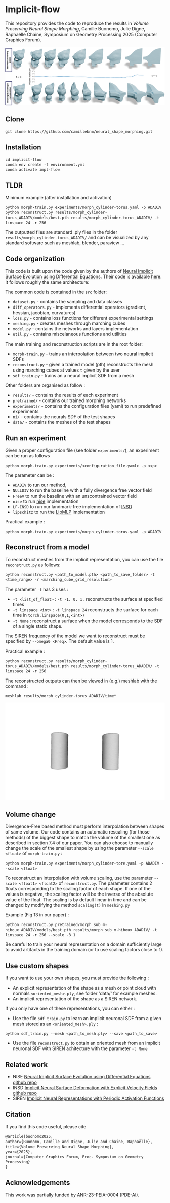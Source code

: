 # Implicit-flow

This repository provides the code to reproduce the results in *Volume Preserving Neural Shape Morphing*, Camille Buonomo, Julie Digne, Raphaëlle Chaine, Symposium on Geometry Processing 2025 (Computer Graphics Forum).

![teaser](figs/teaser.png)


## Clone
```
git clone https://github.com/camillebnm/neural_shape_morphing.git
```
## Installation
```
cd implicit-flow
conda env create -f environment.yml
conda activate impl-flow
```

## TLDR

Minimum example (after installation and activation)
```
python morph-train.py experiments/morph_cylinder-torus.yaml -p ADADIV
python reconstruct.py results/morph_cylinder-torus_ADADIV/models/best.pth results/morph_cylinder-torus_ADADIV/ -t linspace 24 -r 256
```
The outputted files are standard .ply files in the folder `results/morph_cylinder-torus_ADADIV/` and can be visualized by any standard software such as meshlab, blender, paraview ...

## Code organization
This code is built upon the code given by the authors of [Neural Implicit Surface Evolution using Differential Equations](https://arxiv.org/abs/2201.09636). Their code is available [here](https://dsilvavinicius.github.io/nise/). It follows roughly the same architecture:


The common code is contained in the `src` folder:
* `dataset.py` - contains the sampling and data classes
* `diff_operators.py` - implements differential operators (gradient, hessian, jacobian, curvatures)
* `loss.py` - contains loss functions for different experimental settings
* `meshing.py` - creates meshes through marching cubes
* `model.py` - contains the networks and layers implementation
* `util.py` - contains miscelaneous functions and utilities

The main training and reconstruction scripts are in the root folder:
* `morph-train.py` - trains an interpolation between two neural implicit SDFs 
* `reconstruct.py` - given a trained model (pth) reconstructs the mesh using marching cubes at values `t` given by the user
* `sdf_train.py` - trains an a neural implicit SDF from a mesh

Other folders are organised as follow : 
* `results/` - contains the results of each experiment 
* `pretrained/` - contains our trained morphing networks
* `experiments/` - contains the configuration files (yaml) to run predefined experiments
* `ni/` - contains the neurals SDF of the test shapes 
* `data/` - contains the meshes of the test shapes

## Run an experiment

Given a proper configuration file (see folder `experiments/`), an experiment can be run as follows
```
python morph-train.py experiments/<configuration_file.yaml> -p <xp>
```
The <xp> parameter can be  : 
* `ADADIV` to run our method,
* `NULLDIV` to run the baseline with a fully divergence free vector field
* `FreeV` to run the baseline with an unscontrained vector field
* `nise` to run [nise](https://arxiv.org/abs/2201.09636) implementation
* `LF-INSD` to run our landmark-free implementation of [INSD](https://github.com/Sangluisme/Implicit-surf-Deformation)
* `lipschitz` to run the [LipMLP](https://github.com/ml-for-gp/jaxgptoolbox/tree/main/demos/lipschitz_mlp) implementation

Practical example : 

```
python morph-train.py experiments/morph_cylinder-torus.yaml -p ADADIV
```
## Reconstruct from a model

To reconstruct meshes from the implicit representation, you can use the file `reconstruct.py` as follows: 
```
python reconstruct.py <path_to_model.pth> <path_to_save_folder> -t <time_range> -r <marching_cube_grid_resolution>
```
The parameter `-t` has 3 uses : 
* `-t <list_of_float>` : `-t -1. 0. 1.` reconstructs the surface at specified times
* `-t linspace <int>` : `-t linspace 24` reconstructs the surface for each time in `torch.linspace(0,1,<int>)`
* `-t None` : reconstruct a surface when the model corresponds to the SDF of a single static shape.

The SIREN frequency of the model we want to reconstruct must be specified by `--omega0 <Freq>`. The default value is 1. 

Practical example :

```
python reconstruct.py results/morph_cylinder-torus_ADADIV/models/best.pth results/morph_cylinder-torus_ADADIV/ -t linspace 24 -r 256
```
The reconstructed outputs can then be viewed in (e.g.) meshlab with the command : 
```
meshlab results/morph_cylinder-torus_ADADIV/time*
```
    
![fig](figs/fig.gif)
    
## Volume change

Divergence-Free based method must perform interpolation between shapes of same volume. Our code contains an automatic rescaling (for those methods) of the biggest shape to match the volume of the smallest one as described in section 7.4 of our paper. You can also choose to manually change the scale of the smallest shape by using the parameter `--scale <float>` of `morph-train.py` : 

```
python morph-train.py experiments/morph_cylinder-tore.yaml -p ADADIV --scale <float>
```
    
 To reconstruct an interpolation with volume scaling, use the parameter `--scale <float1> <float2>` of `reconstruct.py`. The parameter contains 2 floats corresponding to the scaling factor of each shape. If one of the values is negative, the scaling factor will be the inverse of the absolute value of the float. The scaling is by default linear in time and can be changed by modifying the method `scaling(t)` in `meshing.py`
    
Example (Fig 13 in our paper) : 
```
python reconstruct.py pretrained/morph_sub_m-hiboux_ADADIV/models/best.pth results/morph_sub_m-hiboux_ADADIV/ -t linspace 24 -r 256 --scale -3 1
``` 
  
Be careful to train your neural representation on a domain sufficiently large to avoid artifacts in the training domain (or to use scaling factors close to 1).
    
## Use custom shapes 
If you want to use your own shapes, you must provide the following : 
* An explicit representation of the shape as a mesh or point cloud with normals `<oriented_mesh>.ply`, see folder 'data/' for example meshes.
* An implicit representation of the shape as a SIREN network. 
    
If you only have one of these representations, you can either : 
* Use the file `sdf_train.py` to learn an implicit neuronal SDF from a given mesh stored as an `<oriented_mesh>.ply` : 
    
```
python sdf_train.py --mesh <path_to_mesh.ply> --save <path_to_save>
```
* Use the file `reconstruct.py` to obtain an oriented mesh from an implicit neuronal SDF with SIREN achitecture with the parameter `-t None`



## Related work

- NISE [Neural Implicit Surface Evolution using Differential Equations](https://arxiv.org/abs/2201.09636) [github repo](https://dsilvavinicius.github.io/nise/)
- INSD [Implicit Neural Surface Deformation with Explicit Velocity Fields](https://openreview.net/forum?id=sYAFiHP6qr) [github repo](https://github.com/Sangluisme/Implicit-surf-Deformation)
- SIREN [Implicit Neural Representations with Periodic Activation Functions](https://www.vincentsitzmann.com/siren/)
    
## Citation
    
If you find this code useful, please cite
    
```
@article{buonomo2025,
author={Buonomo, Camille and Digne, Julie and Chaine, Raphaëlle},
title={Volume Preserving Neural Shape Morphing},
year={2025},
journal={Computer Graphics Forum, Proc. Symposium on Geometry Processing}
}
```
## Acknowledgements
    
This work was partially funded by ANR-23-PEIA-0004 (PDE-AI).

